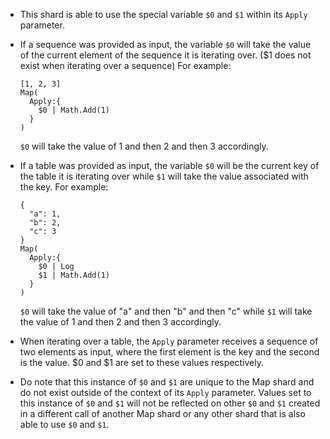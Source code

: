 - This shard is able to use the special variable `$0` and `$1` within its `Apply` parameter.

- If a sequence was provided as input, the variable `$0` will take the value of the current element of the sequence it is iterating over. ($1 does not exist when iterating over a sequence)
  For example:
  ```shards
  [1, 2, 3]
  Map( 
    Apply:{
      $0 | Math.Add(1)
    }
  )
  ```
  `$0` will take the value of 1 and then 2 and then 3 accordingly.

- If a table was provided as input, the variable `$0` will be the current key of the table it is iterating over while `$1` will take the value associated with the key.
  For example:
  ```shards
  {
    "a": 1,
    "b": 2,
    "c": 3
  }
  Map( 
    Apply:{
      $0 | Log
      $1 | Math.Add(1)
    }
  )
  ```
  `$0` will take the value of "a" and then "b" and then "c" while `$1` will take the value of 1 and then 2 and then 3 accordingly.

- When iterating over a table, the `Apply` parameter receives a sequence of two elements as input, where the first element is the key and the second is the value. $0 and $1 are set to these values respectively.

- Do note that this instance of `$0` and `$1` are unique to the Map shard and do not exist outside of the context of its `Apply` parameter. Values set to this instance of `$0` and `$1` will not be reflected on other `$0` and `$1` created in a different call of another Map shard or any other shard that is also able to use `$0` and `$1`.





